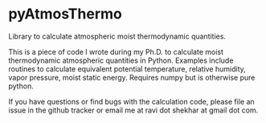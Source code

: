 # pyAtmosThermo
Library to calculate atmospheric moist thermodynamic quantities.

This is a piece of code I wrote during my Ph.D. to calculate moist thermodynamic atmospheric quantities in Python. Examples include routines to calculate equivalent potential temperature, relative humidity, vapor pressure, moist static energy. Requires numpy but is otherwise pure python. 

If you have questions or find bugs with the calculation code, please file an
issue in the github tracker or email me at ravi dot shekhar at gmail dot com.
